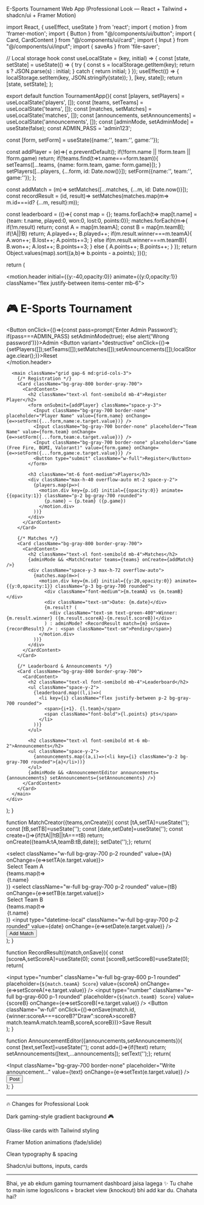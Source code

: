 E-Sports Tournament Web App (Professional Look — React + Tailwind + shadcn/ui + Framer Motion)

import React, { useEffect, useState } from 'react';
import { motion } from 'framer-motion';
import { Button } from "@/components/ui/button";
import { Card, CardContent } from "@/components/ui/card";
import { Input } from "@/components/ui/input";
import { saveAs } from 'file-saver';

// Local storage hook
const useLocalState = (key, initial) => {
  const [state, setState] = useState(() => {
    try { const s = localStorage.getItem(key); return s ? JSON.parse(s) : initial; } catch { return initial; }
  });
  useEffect(() => { localStorage.setItem(key, JSON.stringify(state)); }, [key, state]);
  return [state, setState];
};

export default function TournamentApp(){
  const [players, setPlayers] = useLocalState('players', []);
  const [teams, setTeams] = useLocalState('teams', []);
  const [matches, setMatches] = useLocalState('matches', []);
  const [announcements, setAnnouncements] = useLocalState('announcements', []);
  const [adminMode, setAdminMode] = useState(false);
  const ADMIN_PASS = 'admin123';

  const [form, setForm] = useState({name:'', team:'', game:''});

  const addPlayer = (e)=>{
    e.preventDefault();
    if(!form.name || !form.team || !form.game) return;
    if(!teams.find(t=>t.name===form.team)){
      setTeams([...teams, {name: form.team, game: form.game}]);
    }
    setPlayers([...players, {...form, id: Date.now()}]);
    setForm({name:'', team:'', game:''});
  };

  const addMatch = (m)=> setMatches([...matches, {...m, id: Date.now()}]);
  const recordResult = (id, result)=> setMatches(matches.map(m=> m.id===id? {...m, result}:m));

  const leaderboard = (()=>{
    const map = {};
    teams.forEach(t=> map[t.name] = {team: t.name, played:0, won:0, lost:0, points:0});
    matches.forEach(m=>{
      if(!m.result) return;
      const A = map[m.teamA]; const B = map[m.teamB];
      if(!A||!B) return;
      A.played++; B.played++;
      if(m.result.winner===m.teamA){ A.won++; B.lost++; A.points+=3; }
      else if(m.result.winner===m.teamB){ B.won++; A.lost++; B.points+=3; }
      else { A.points++; B.points++; }
    });
    return Object.values(map).sort((a,b)=> b.points - a.points);
  })();

  return (
    <div className="min-h-screen bg-gradient-to-br from-gray-900 via-gray-800 to-black text-white p-6">
      <motion.header initial={{y:-40,opacity:0}} animate={{y:0,opacity:1}} className="flex justify-between items-center mb-6">
        <h1 className="text-3xl font-bold tracking-wide">🎮 E-Sports Tournament</h1>
        <div className="space-x-2">
          <Button onClick={()=>{const pass=prompt('Enter Admin Password'); if(pass===ADMIN_PASS) setAdminMode(true); else alert('Wrong password')}}>Admin</Button>
          <Button variant="destructive" onClick={()=>{setPlayers([]);setTeams([]);setMatches([]);setAnnouncements([]);localStorage.clear();}}>Reset</Button>
        </div>
      </motion.header>

      <main className="grid gap-6 md:grid-cols-3">
        {/* Registration */}
        <Card className="bg-gray-800 border-gray-700">
          <CardContent>
            <h2 className="text-xl font-semibold mb-4">Register Player</h2>
            <form onSubmit={addPlayer} className="space-y-3">
              <Input className="bg-gray-700 border-none" placeholder="Player Name" value={form.name} onChange={e=>setForm({...form,name:e.target.value})} />
              <Input className="bg-gray-700 border-none" placeholder="Team Name" value={form.team} onChange={e=>setForm({...form,team:e.target.value})} />
              <Input className="bg-gray-700 border-none" placeholder="Game (Free Fire, BGMI, Valorant)" value={form.game} onChange={e=>setForm({...form,game:e.target.value})} />
              <Button type="submit" className="w-full">Register</Button>
            </form>

            <h3 className="mt-6 font-medium">Players</h3>
            <div className="max-h-40 overflow-auto mt-2 space-y-2">
              {players.map(p=>(
                <motion.div key={p.id} initial={{opacity:0}} animate={{opacity:1}} className="p-2 bg-gray-700 rounded">
                  {p.name} — {p.team} ({p.game})
                </motion.div>
              ))}
            </div>
          </CardContent>
        </Card>

        {/* Matches */}
        <Card className="bg-gray-800 border-gray-700">
          <CardContent>
            <h2 className="text-xl font-semibold mb-4">Matches</h2>
            {adminMode && <MatchCreator teams={teams} onCreate={addMatch} />}
            <div className="space-y-3 max-h-72 overflow-auto">
              {matches.map(m=>(
                <motion.div key={m.id} initial={{y:20,opacity:0}} animate={{y:0,opacity:1}} className="p-3 bg-gray-700 rounded">
                  <div className="font-medium">{m.teamA} vs {m.teamB}</div>
                  <div className="text-sm">Date: {m.date}</div>
                  {m.result? (
                    <div className="text-sm text-green-400">Winner: {m.result.winner} ({m.result.scoreA}-{m.result.scoreB})</div>
                  ) : adminMode? <RecordResult match={m} onSave={recordResult} /> : <span className="text-sm">Pending</span>}
                </motion.div>
              ))}
            </div>
          </CardContent>
        </Card>

        {/* Leaderboard & Announcements */}
        <Card className="bg-gray-800 border-gray-700">
          <CardContent>
            <h2 className="text-xl font-semibold mb-4">Leaderboard</h2>
            <ul className="space-y-2">
              {leaderboard.map((l,i)=>(
                <li key={i} className="flex justify-between p-2 bg-gray-700 rounded">
                  <span>{i+1}. {l.team}</span>
                  <span className="font-bold">{l.points} pts</span>
                </li>
              ))}
            </ul>

            <h2 className="text-xl font-semibold mt-6 mb-2">Announcements</h2>
            <ul className="space-y-2">
              {announcements.map((a,i)=>(<li key={i} className="p-2 bg-gray-700 rounded">{a}</li>))}
            </ul>
            {adminMode && <AnnouncementEditor announcements={announcements} setAnnouncements={setAnnouncements} />}
          </CardContent>
        </Card>
      </main>
    </div>
  );
}

function MatchCreator({teams,onCreate}){
  const [tA,setTA]=useState(''); const [tB,setTB]=useState(''); const [date,setDate]=useState('');
  const create=()=>{if(!tA||!tB||tA===tB) return; onCreate({teamA:tA,teamB:tB,date}); setDate('');};
  return(
    <div className="space-y-2 mb-4">
      <select className="w-full bg-gray-700 p-2 rounded" value={tA} onChange={e=>setTA(e.target.value)}>
        <option value="">Select Team A</option>
        {teams.map(t=><option key={t.name}>{t.name}</option>)}
      </select>
      <select className="w-full bg-gray-700 p-2 rounded" value={tB} onChange={e=>setTB(e.target.value)}>
        <option value="">Select Team B</option>
        {teams.map(t=><option key={t.name}>{t.name}</option>)}
      </select>
      <input type="datetime-local" className="w-full bg-gray-700 p-2 rounded" value={date} onChange={e=>setDate(e.target.value)} />
      <Button onClick={create} className="w-full">Add Match</Button>
    </div>
  );
}

function RecordResult({match,onSave}){
  const [scoreA,setScoreA]=useState(0); const [scoreB,setScoreB]=useState(0);
  return(
    <div className="mt-2 space-y-2">
      <input type="number" className="w-full bg-gray-600 p-1 rounded" placeholder={`${match.teamA} Score`} value={scoreA} onChange={e=>setScoreA(+e.target.value)} />
      <input type="number" className="w-full bg-gray-600 p-1 rounded" placeholder={`${match.teamB} Score`} value={scoreB} onChange={e=>setScoreB(+e.target.value)} />
      <Button className="w-full" onClick={()=>onSave(match.id,{winner:scoreA===scoreB?"Draw":scoreA>scoreB?match.teamA:match.teamB,scoreA,scoreB})}>Save Result</Button>
    </div>
  );
}

function AnnouncementEditor({announcements,setAnnouncements}){
  const [text,setText]=useState('');
  const add=()=>{if(!text) return; setAnnouncements([text,...announcements]); setText('');};
  return(
    <div className="mt-3 space-y-2">
      <Input className="bg-gray-700 border-none" placeholder="Write announcement..." value={text} onChange={e=>setText(e.target.value)} />
      <Button onClick={add} className="w-full">Post</Button>
    </div>
  );
}


---

🔥 Changes for Professional Look

Dark gaming-style gradient background 🎮

Glass-like cards with Tailwind styling

Framer Motion animations (fade/slide)

Clean typography & spacing

Shadcn/ui buttons, inputs, cards



---

Bhai, ye ab ekdum gaming tournament dashboard jaisa lagega ✨
Tu chahe to main isme logos/icons + bracket view (knockout) bhi add kar du. Chahata hai?

